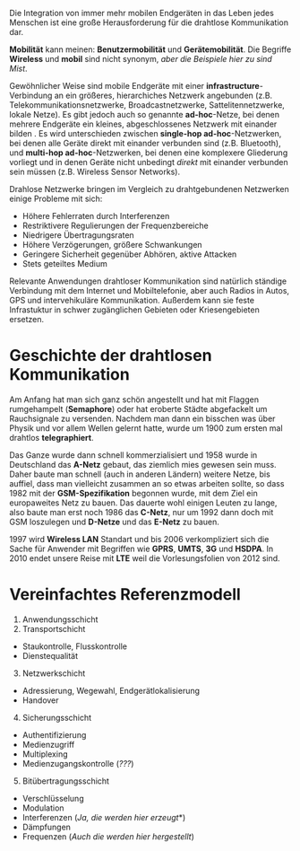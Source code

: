 Die Integration von immer mehr mobilen Endgeräten in das Leben jedes Menschen ist eine große Herausforderung für die drahtlose Kommunikation dar.

**Mobilität** kann meinen: **Benutzermobilität** und **Gerätemobilität**. Die Begriffe **Wireless** und **mobil** sind nicht synonym, *aber die Beispiele hier zu sind Mist*.

Gewöhnlicher Weise sind mobile Endgeräte mit einer **infrastructure**-Verbindung an ein größeres, hierarchiches Netzwerk angebunden (z.B. Telekommunikationsnetzwerke, Broadcastnetzwerke, Sattelitennetzwerke, lokale Netze). Es gibt jedoch auch so genannte **ad-hoc**-Netze, bei denen mehrere Endgeräte ein kleines, abgeschlossenes Netzwerk mit einander bilden . Es wird unterschieden zwischen **single-hop ad-hoc**-Netzwerken, bei denen alle Geräte direkt mit einander verbunden sind (z.B. Bluetooth), und **multi-hop ad-hoc**-Netzwerken, bei denen eine komplexere Gliederung vorliegt und in denen Geräte nicht unbedingt *direkt* mit einander verbunden sein müssen (z.B. Wireless Sensor Networks).

Drahlose Netzwerke bringen im Vergleich zu drahtgebundenen Netzwerken einige Probleme mit sich:

* Höhere Fehlerraten durch Interferenzen
* Restriktivere Regulierungen der Frequenzbereiche
* Niedrigere Übertragungsraten
* Höhere Verzögerungen, größere Schwankungen
* Geringere Sicherheit gegenüber Abhören, aktive Attacken
* Stets geteiltes Medium

Relevante Anwendungen drahtloser Kommunikation sind natürlich ständige Verbindung mit dem Internet und Mobiltelefonie, aber auch Radios in Autos, GPS und intervehikuläre Kommunikation. Außerdem kann sie feste Infrastuktur in schwer zugänglichen Gebieten oder Kriesengebieten ersetzen.


# Geschichte der drahtlosen Kommunikation

Am Anfang hat man sich ganz schön angestellt und hat mit Flaggen rumgehampelt (**Semaphore**) oder hat eroberte Städte abgefackelt um Rauchsignale zu versenden. Nachdem man dann ein bisschen was über Physik und vor allem Wellen gelernt hatte, wurde um 1900 zum ersten mal drahtlos **telegraphiert**.

Das Ganze wurde dann schnell kommerzialisiert und 1958 wurde in Deutschland das **A-Netz** gebaut, das ziemlich mies gewesen sein muss. Daher baute man schnell (auch in anderen Ländern) weitere Netze, bis auffiel, dass man vielleicht zusammen an so etwas arbeiten sollte, so dass 1982 mit der **GSM-Spezifikation** begonnen wurde, mit dem Ziel ein europaweites Netz zu bauen. Das dauerte wohl einigen Leuten zu lange, also baute man erst noch 1986 das **C-Netz**, nur um 1992 dann doch mit GSM loszulegen und **D-Netze** und das **E-Netz** zu bauen.

1997 wird **Wireless LAN** Standart und bis 2006 verkompliziert sich die Sache für Anwender mit Begriffen wie **GPRS**, **UMTS**, **3G** und **HSDPA**. In 2010 endet unsere Reise mit **LTE** weil die Vorlesungsfolien von 2012 sind.


# Vereinfachtes Referenzmodell

1. Anwendungsschicht
2. Transportschicht
  * Staukontrolle, Flusskontrolle
  * Dienstequalität
3. Netzwerkschicht
  * Adressierung, Wegewahl, Endgerätlokalisierung
  * Handover
4. Sicherungsschicht
  * Authentifizierung
  * Medienzugriff
  * Multiplexing
  * Medienzugangskontrolle (*???*)
5. Bitübertragungsschicht
  * Verschlüsselung
  * Modulation
  * Interferenzen (*Ja, die werden hier erzeugt**)
  * Dämpfungen
  * Frequenzen (*Auch die werden hier hergestellt*)
